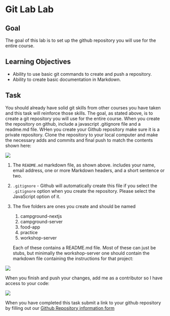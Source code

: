 # Git Lab Lab

 

## Goal

The goal of this lab is to set up the github repository you will use for the entire course. 

## Learning Objectives

* Ability to use basic git commands to create and push a repository. 
* Ability to create basic documentation in Markdown. 



## Task

You should already have solid git skills from other courses you have taken and this task will reinforce those skills. The goal, as stated above, is to create a git repository you will use for the entire course. When you create the repository on github, include a javascript .gitignore file and a readme.md file. WHen you create your Github repository make sure it is a private repository. Clone the repository to your local computer and make the necessary adds and commits and final push to match the contents shown here:

![](http://zacharski.org/files/courses/cs350/github1.png)




1. The `README.md` markdown file, as shown above. includes your name, email address, one or more Markdown headers, and a short sentence or two. 

2. `.gitignore` - Github will automatically create this file if you select  the  `.gitignore` option when you create the repository. Please select the JavaScript option of it.

3. The five folders are ones you create and should be named

   1. campground-nextjs
   2. campground-server
   3. food-app
   4. practice
   5. workshop-server

   Each of these contains a README.md file. Most of these can just be stubs, but minimally the workshop-server one should contain the markdown file containing the instructions for that project:

![](http://zacharski.org/files/courses/cs350/github2.png)





When you finish and push your changes, add me as a contributor so I have access to your code:



![](http://zacharski.org/files/courses/cs350/github3.png)



When you have completed this task submit a link to your github repository by filling out our [Github Repository information form](https://forms.gle/rvpn4rui6xYhuT3L9)

